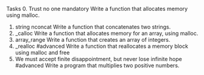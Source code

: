 Tasks
0. Trust no one
mandatory
Write a function that allocates memory using malloc.
1. string nconcat
Write a function that concatenates two strings.
2. _calloc
Write a function that allocates memory for an array, using malloc.
3. array_range
Write a function that creates an array of integers.
4. _realloc
#advanced
Write a function that reallocates a memory block using malloc and free
5. We must accept finite disappointment, but never lose infinite hope
#advanced
Write a program that multiplies two positive numbers.
